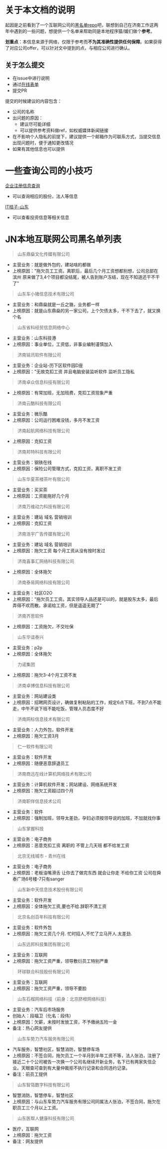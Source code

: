 # 关于本文档的说明 #

起因是之前看到了一个互联网公司的[黑名单repo](https://github.com/shengxinjing/programmer-job-blacklist)吧，联想到自己在济南工作这两年中遇到的一些问题，想提供一个名单来帮助同是本地程序猿/媛们做个**参考**。


**划重点**：本信息来源于网络，仅限于参考而**不为其准确性提供任何保障**。如果获得了对应公司offer，可以针对文中提到的点，与相应公司进行确认。

## 关于怎么提交 ##

- 在issue中进行说明
- 通过[在线表单](https://shimo.im/forms/w8QrjRyGCrhkvhr3/fill)
- 提交PR

提交的时候建议的内容包含：

- 公司的名称
- 出问题的原因：
    - 建议尽可能详细
    - 可以提供参考资料做ref，如权威媒体新闻链接
- 在不影响个人隐私的前提下，建议提供一个邮箱作为可联系方式，当提交信息出现问题时，便于通知更改情况
- 如果有其他信息也可以提供

# 一些查询公司的小技巧 #

[企业注册信息查询](http://www.tianyancha.com/)

- 可以查询相应的股份，法人等信息

[IT桔子-山东](http://www.itjuzi.com/company?prov=%E5%B1%B1%E4%B8%9C)

- 可以查看投资信息等相关信息

# JN本地互联网公司黑名单列表 #

> 山东鼎燊文化传媒有限公司

- 主营业务：就是做外包的，建站啥的都做
- 上榜原因："拖欠员工工资。离职后，最后几个月工资想都别想，公司总部在滨州
原来做了3,4个项目都没结尾，被人告到账户冻结，现在不知道还干不干了"


> 山东车小猪信息技术有限公司

- 主营业务：和鼎燊就是一丘之貉，业务都一样
- 上榜原因：就是山东鼎燊的另一家公司，上个欠债太多，干不下去了，就又换个名

> 山东省科经贸信息网络中心

- 主营业务：山东科技港
- 上榜原因：事业单位，工资低，非事业编制谨慎加入

> 济南铭讯软件有限公司

- 主营业务：企业站-历下区软件园D座
- 上榜原因："无故克扣工资 并且电脑安装监听软件 监听员工隐私

> 济南卓众信息科技有限公司

- 上榜原因：有常加班，无加班费，克扣工资现象严重

> 济南云酷科技有限公司

- 主营业务：微乐酷
- 上榜原因：公司运行困难没钱，多月不发工资

> 济南起航网络科技有限公司

- 上榜原因：克扣工资

> 济南邦特科技有限公司

- 主营业务：钢铁在线
- 上榜原因：保险公司管理方式，克扣工资，离职不发工资

> 山东华夏茶楼茶叶有限公司

- 主营业务：买买茶
- 上榜原因：工资能拖好几个月

> 济南万维动力科技有限公司

- 主营业务：建站 域名 营销培训
- 上榜原因：克扣工资

> 济南浩宇广告传媒有限公司

- 主营业务：建站 域名 营销培训
- 上榜原因：拖欠工资 每个月工资从没有按时发过

> 济南喜事汇网络科技有限公司

- 上榜原因：全体拖欠
  
> 济南泰易网络科技有限公司

- 主营业务：社区O2O
- 上榜原因："拖欠员工工资。其实领导人品还是可以的，就是股东太多，最后弄得不欢而散。承诺给工资，但是遥遥无期了"

> 济南齐思软件

- 上榜原因：工资拖欠，不交社保

> 山东华谊泰兴

- 主营业务：p2p
- 上榜原因：全体拖欠

> 力诺集团

- 上榜原因：拖欠3-4个月工资不发

> 济南卓博信息科技有限公司

- 主营业务：网站建设类
- 上榜原因：招聘网页设计，确做复制粘贴的工作，规定6点下班，不到7点不能走，中午不说下班不能吃饭，管理人员态度不好

> 济南网标信息技术有限公司

- 主营业务：人力外包，软件开发
- 上榜原因：拖欠工资3月

> 仁一软件有限公司

- 主营业务：软件开发
- 上榜原因：随便恶意辞退员工

> 济南商迅在线计算机网络技术有限公司

- 主营业务：计算机软件开发；网站建设、网络系统开发
- 上榜原因：拖欠工资超过四个月

> 济南职伴信息技术公司

- 主营业务：软件
- 上榜原因：强制加班，领导太差劲，孕妇必须按领导说的加班，不加就找你事

> 山东掌握科技

- 主营业务：电子商务
- 上榜原因：恶意克扣工资   离职的 不管上几天班 都不给发工资 

> 北京无线城市 - 青州在线

- 主营业务：电子商务
- 上榜原因：老板油嘴滑舌  让你去了做完东西 就会让你走 不给你工资 公司在舜泰广场6号楼-7只有sanger

> 山东新中天信息技术股份有限公司

- 主营业务：软件开发
- 上榜原因：全体拖欠工资,要也不给.辞职不清工资

> 北京名创百年科技有限公司

- 主营业务：软件外包
- 上榜原因：拖欠工资几个月. 忙时招人,不忙了立马开人.太差劲.

> 山东远邦科技集团有限公司

- 主营业务：互联网
- 上榜原因：拖欠工资严重，领导敷衍员工特别严重

> 环球联合科技股份有限公司

- 主营业务：互联网
- 上榜原因：拖欠工资严重，领导不要脸

> 山东石榴网络科技（前身：北京脐橙网络科技）

- 主营业务：汽车后市场服务
- 创始人：段福卫（化名：段伟）
- 上榜原因：欠薪，未按时发放工资，不予缴纳五险一金
- 备注：热心网友提供

> 山东车势力汽车服务有限公司

- 汽车服务，智慧社区，智慧消防，智慧停车场
- 上榜原因：不签合同，拖欠员工一个半月到半年工资不等，法人张泊，注册了接近二十个公司被告一次换一个公司名继续开新业务，名下已有两家失信企业。天眼查可查到有大量仲裁拒不执行记录和合同违约记录。
- 备注：前员工提供

> 山东智瓴数字科技有限公司
- 智慧消防，智慧停车，智慧社区
- 上榜原因：与山东车势力汽车服务有限公司同属法人张泊，不签合同，拖欠在职员工三个月以上工资。

> 山东医帮人健康科技有限公司
- 医疗，互联网
- 上榜原因：拖欠工资
- 备注：网友提供
